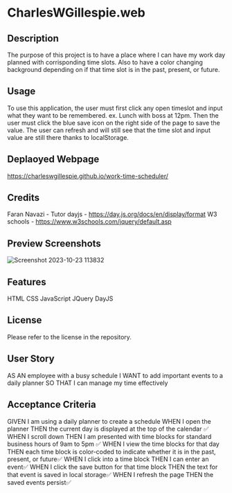 # CharlesWGillespie.web

## Description

The purpose of this project is to have a place where I can have my work day planned with corrisponding time slots. Also to have a color changing background depending on if that time slot is in the past, present, or future.

## Usage

To use this application, the user must first click any open timeslot and input what they want to be remembered. ex. Lunch with boss at 12pm. Then the user must click the blue save icon on the right side of the page to save the value. The user can refresh and will still see that the time slot and input value are still there thanks to localStorage. 

## Deplaoyed Webpage

https://charleswgillespie.github.io/work-time-scheduler/

## Credits
 
 Faran Navazi - Tutor
 dayjs - https://day.js.org/docs/en/display/format
 W3 schools -  https://www.w3schools.com/jquery/default.asp

## Preview Screenshots
![Screenshot 2023-10-23 113832](https://github.com/CharlesWGillespie/work-time-scheduler/assets/143773137/40a4822c-df8f-46c4-813b-782e683ab219)

## Features

HTML
CSS
JavaScript
JQuery
DayJS

## License

Please refer to the license in the repository.

## User Story
AS AN employee with a busy schedule
I WANT to add important events to a daily planner
SO THAT I can manage my time effectively

## Acceptance Criteria
GIVEN I am using a daily planner to create a schedule
WHEN I open the planner
THEN the current day is displayed at the top of the calendar ✅
WHEN I scroll down
THEN I am presented with time blocks for standard business hours of 9am to 5pm ✅
WHEN I view the time blocks for that day
THEN each time block is color-coded to indicate whether it is in the past, present, or future✅
WHEN I click into a time block
THEN I can enter an event✅
WHEN I click the save button for that time block
THEN the text for that event is saved in local storage✅
WHEN I refresh the page
THEN the saved events persist✅
